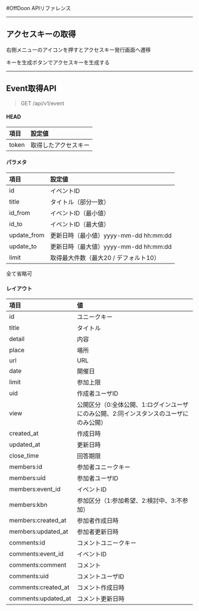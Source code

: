#OffDoon APIリファレンス

---

## アクセスキーの取得

右側メニューのアイコンを押すとアクセスキー発行画面へ遷移

キーを生成ボタンでアクセスキーを生成する

---

## Event取得API

> GET /api/v1/event

#### HEAD

|項目|設定値|
|:--|:--|
|token|取得したアクセスキー|

#### パラメタ

|項目|設定値|
|:--|:--|
|id|イベントID|
|title|タイトル（部分一致）|
|id_from|イベントID（最小値）|
|id_to|イベントID（最大値）|
|update_from|更新日時（最小値）yyyy-mm-dd hh:mm:dd|
|update_to|更新日時（最大値）yyyy-mm-dd hh:mm:dd|
|limit|取得最大件数（最大20 / デフォルト10）|

全て省略可

#### レイアウト

|項目|値|
|:--|:--|
|id|ユニークキー|
|title|タイトル|
|detail|内容|
|place|場所|
|url|URL|
|date|開催日|
|limit|参加上限|
|uid|作成者ユーザID|
|view|公開区分（0:全体公開、1:ログインユーザにのみ公開、2:同インスタンスのユーザにのみ公開）|
|created_at|作成日時|
|updated_at|更新日時|
|close_time|回答期限|
|members:id|参加者ユニークキー|
|members:uid|参加者ユーザID|
|members:event_id|イベントID|
|members:kbn|参加区分（1:参加希望、2:検討中、3:不参加）|
|members:created_at|参加者作成日時|
|members:updated_at|参加者更新日時|
|comments:id|コメントユニークキー|
|comments:event_id|イベントID|
|comments:comment|コメント|
|comments:uid|コメントユーザID|
|comments:created_at|コメント作成日時|
|comments:updated_at|コメント更新日時|


